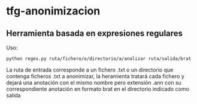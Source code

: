 # tfg-anonimizacion
## Herramienta basada en expresiones regulares
Uso:

`python regex.py ruta/fichero/o/directorio/a/analizar ruta/salida/brat`

La ruta de entrada corresponde a un fichero .txt o un directorio que contenga ficheros .txt a anonimizar, la heramienta tratará cada fichero y dejará una anotación con el mismo nombre pero extensión .ann con su correspondiente anotación en formato brat en el directorio indicado como salida
